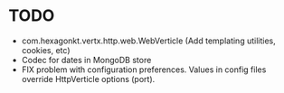 
# TODO

* com.hexagonkt.vertx.http.web.WebVerticle (Add templating utilities, cookies, etc)
* Codec for dates in MongoDB store
* FIX problem with configuration preferences. Values in config files override HttpVerticle options
  (port).
